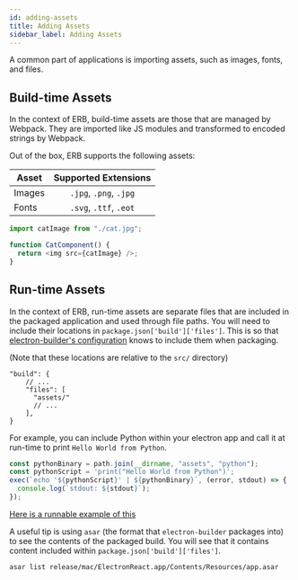 ```yaml
---
id: adding-assets
title: Adding Assets
sidebar_label: Adding Assets
---
```


A common part of applications is importing assets, such as images, fonts, and files.

## Build-time Assets

In the context of ERB, build-time assets are those that are managed by Webpack. They are imported like JS modules and transformed to encoded strings by Webpack.

Out of the box, ERB supports the following assets:

| Asset  |  Supported Extensions  |
| ------ | :--------------------: |
| Images | `.jpg`, `.png`, `.jpg` |
| Fonts  | `.svg`, `.ttf`, `.eot` |

```js
import catImage from "./cat.jpg";

function CatComponent() {
  return <img src={catImage} />;
}
```

## Run-time Assets

In the context of ERB, run-time assets are separate files that are included in the packaged application and used through file paths. You will need to include their locations in `package.json['build']['files']`. This is so that [electron-builder's configuration](https://www.electron.build/configuration/contents#files) knows to include them when packaging.

(Note that these locations are relative to the `src/` directory)

```jsonc
"build": {
    // ...
    "files": [
      "assets/"
      // ...
    ],
}
```

For example, you can include Python within your electron app and call it at run-time to print `Hello World from Python`.

```js
const pythonBinary = path.join(__dirname, "assets", "python");
const pythonScript = 'print("Hello World from Python")';
exec(`echo '${pythonScript}' | ${pythonBinary}`, (error, stdout) => {
  console.log(`stdout: ${stdout}`);
});
```

[Here is a runnable example of this](https://github.com/electron-react-boilerplate/examples/commit/d1eddcd0e30ec22edd3fd3900ee3c12e1da4cdba)

A useful tip is using `asar` (the format that `electron-builder` packages into) to see the contents of the packaged build. You will see that it contains content included within `package.json['build']['files']`.

```bash
asar list release/mac/ElectronReact.app/Contents/Resources/app.asar
```
